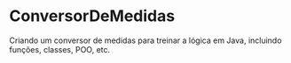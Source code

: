 # ConversorDeMedidas
 
 Criando um conversor de medidas para treinar a lógica em Java, incluindo funções, classes, POO, etc.

